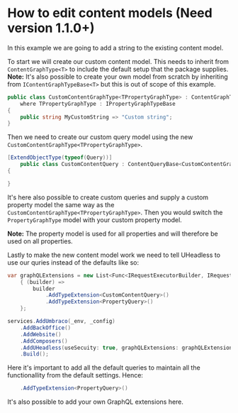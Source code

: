 # How to edit content models (Need version 1.1.0+)

In this example we are going to add a string to the existing content model.

To start we will create our custom content model. This needs to inherit from `ContentGraphType<T>` to include the default setup that the package supplies.
**Note:** It's also possible to create your own model from scratch by inheriting from `IContentGraphTypeBase<T>` but this is out of scope of this example.

```csharp
public class CustomContentGraphType<TPropertyGraphType> : ContentGraphType<TPropertyGraphType>
    where TPropertyGraphType : IPropertyGraphTypeBase
{
    public string MyCustomString => "Custom string";
}
```

Then we need to create our custom query model using the new `CustomContentGraphType<TPropertyGraphType>`.

```csharp
[ExtendObjectType(typeof(Query))]
    public class CustomContentQuery : ContentQueryBase<CustomContentGraphType<PropertyGraphType>, PropertyGraphType>
{

}
```

It's here also possible to create custom queries and supply a custom property model the same way as the `CustomContentGraphType<TPropertyGraphType>`. Then you would switch the `PropertyGraphType` model with your custom property model.

**Note:** The property model is used for all properties and will therefore be used on all properties.

Lastly to make the new content model work we need to tell UHeadless to use our quries instead of the defaults like so:

```csharp
var graphQLExtensions = new List<Func<IRequestExecutorBuilder, IRequestExecutorBuilder>>
    { (builder) =>
        builder
            .AddTypeExtension<CustomContentQuery>()
            .AddTypeExtension<PropertyQuery>()
    };

services.AddUmbraco(_env, _config)
    .AddBackOffice()
    .AddWebsite()
    .AddComposers()
    .AddUHeadless(useSecuity: true, graphQLExtensions: graphQLExtensions)
    .Build();
```

Here it's important to add all the default queries to maintain all the functionallity from the default settings. Hence:

```csharp
    .AddTypeExtension<PropertyQuery>()
```

It's also possible to add your own GraphQL extensions here.